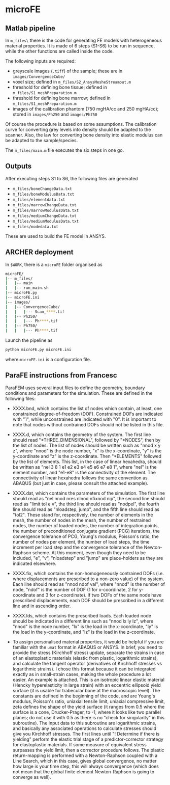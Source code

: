 # microFE

## Matlab pipeline

In `m_files\` there is the code for generating FE models with heterogeneous
material properties. It is made of 6 steps (S1-S6) to be run in sequence,
while the other functions are called inside the code.

The following inputs are required:

- greyscale images (`.tiff`) of the sample; these are in `images/ConvergenceCube/`
- voxel size; defined in `m_files/S2_AnsysMesheStreamout.m`
- threshold for defining bone tissue; defined in `m_files/S1_meshPreparation.m`
- threshold for defining bone marrow; defined in `m_files/S1_meshPreparation.m`
- images of the calibration phantom (750 mgHA/cc and 250 mgHA/cc); stored in `images/Ph250` and `images/Ph750`

Of course the procedure is based on some assumptions. The calibration curve for
converting grey levels into density should be adapted to the scanner. Also, the
law for converting bone density into elastic modulus can be adapted to the
sample/species.

The `m_files/main.m` file executes the six steps in one go.

## Outputs

After executing steps S1 to S6, the following files are generated

- `m_files/boneChangeData.txt`
- `m_files/boneModulusData.txt`
- `m_files/elementdata.txt`
- `m_files/marrowChangeData.txt`
- `m_files/marrowModulusData.txt`
- `m_files/mediumChangeData.txt`
- `m_files/mediumModulusData.txt`
- `m_files/nodedata.txt`

These are used to build the FE model in ANSYS.

## ARCHER deployment

In `$WORK`, there is a `microFE` folder organised as

```bash
microFE/
|-- m_files/
|   |-- main
|   |-- run_main.sh
|-- microFE.py
|-- microFE.ini
|-- images/
|   |-- ConvergenceCube/
|   |   |--- Scan_****.tif
|   |-- Ph250/
|   |   |--- Ph****.tif
|   |-- Ph750/
|   |   |--- Ph****.tif

```

Launch the pipeline as

```bash
python microFE.py microFE.ini
```

where `microFE.ini` is a configuration file.

## ParaFE instructions from Francesc

ParaFEM uses several input files to define the geometry, boundary conditions and parameters for the simulation. These are defined in the following files:

- XXXX.bnd, which contains the list of nodes which contain, at least, one constrained degree-of-freedom (DOF). Constrained DOFs are indicated with "1", while unconstrained are indicated with "0". It is important to note that nodes without contrained DOFs should not be listed in this file.

- XXXX.d, which contains the geometry of the system. The first line should read "\*THREE_DIMENSIONAL", followed by "\*NODES", then by the list of nodes. The list of nodes should be written such as "nnod x y z", where "nnod" is the node number, "x" is the x-coordinate, "y" is the y-coordinate and "z" is the z-coordinate. Then "\*ELEMENTS" followed by the list of elements. This list, in the case of linear hexahedra, should be written as "nel 3 8 1 e1 e2 e3 e4 e5 e6 e7 e8 1", where "nel" is the element number, and "e1-e8" is the connectivity of the element. The connectivity of linear hexahedra follows the same convention as ABAQUS (but just in case, please consult the attached example).

- XXXX.dat, which contains the parameters of the simulation. The first line should read as "nel nnod nres nlnod nfixnod nip", the second line should read as "limit tol e v", the third line should read as "nodpel", the fourth line should read as "nloadstep, jump", and the fifth line should read as "tol2". These stand for, respectively, the number of elements in the mesh, the number of nodes in the mesh, the number of restrained nodes, the number of loaded nodes, the number of integration points, the number of preconditioned conjugate gradient (PCG) iterations, the convergence tolerance of PCG, Young's modulus, Poisson's ratio, the number of nodes per element, the number of load steps, the time increment per load step and the convergence tolerance of the Newton-Raphson scheme. At this moment, even though they need to be included, "e", "v", "nloadstep" and "jump" are place-holders as they are indicated elsewhere.

- XXXX.fix, which contains the non-homogeneously contrained DOFs (i.e. where displacements are prescribed to a non-zero value) of the system. Each line should read as "nnod ndof val", where "nnod" is the number of node, "ndof" is the number of DOF (1 for x-coordinate, 2 for y-coordinate and 3 for z-coordinate).  If two DOFs of the same node have prescribed displacements, each DOF should be prescribed in a different line and in ascending order.

- XXXX.lds, which contains the prescribed loads. Each loaded node should be indicated in a different line such as "nnod lx ly lz", where "nnod" is the node number, "lx" is the load in the x-coordinate, "ly" is the load in the y-coordinate, and "lz" is the load in the z-coordinate.

- To assign personalised material properties, it would be helpful if you are familiar with the `umat` format in ABAQUS or ANSYS. In brief, you need to provide the stress (Kirchhoff stress) update, separate the strains in case of an elastoplastic materials (elastic from plastic, logarithmic strains), and calculate the tangent operator (derivatives of Kirchhoff stresses vs logarithmic strains). I chose this format because it can be integrated exactly as in small-strain cases, making the whole procedure a lot easier. An example is attached. This is an isotropic linear elastic material (Hencky hyperelasticity in large strain) with an eccentric ellipsoid yield surface (it is usable for trabecular bone at the macroscopic level). The constants are defined in the beginning of the code, and are Young's modulus, Poisson's ratio, uniaxial tensile limit, uniaxial compressive limit, zeta defines the shape of the yield surface (it ranges from 0.5 where the surface is a cone, Drucker-Prager, to -1, where it looks like two parallel planes; do not use it with 0.5 as there is no "check for singularity" in this subroutine). The input data to this subroutine are logarithmic strains, and basically any associated operations to calculate stresses should give you Kirchhoff stresses. The first lines until "! Determine if there is yielding" perform the elastic trial stage of a predictor-corrector strategy for elastoplastic materials. If some measure of equivalent stress surpasses the yield limit, then a corrector procedure follows. The plastic return-mapping is performed with a Newton-Raphson coupled with a Line Search, which in this case, gives global convergence, no matter how large is your time step, this will always convergence (which does not mean that the global finite element Newton-Raphson is going to converge as well).
